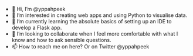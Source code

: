 - 👋 Hi, I’m @yppahpeek
- 👀 I’m interested in creating web apps and using Python to visualise data.
- 🌱 I’m currently learning the absolute basics of setting up an IDE to develop a Flask app.
- 💞️ I’m looking to collaborate when I feel more comfortable with what I know and how to ask sensible questions.
- 📫 How to reach me on here? Or on Twitter @yppahpeek

<!---
yppahpeek/yppahpeek is a ✨ special ✨ repository because its `README.md` (this file) appears on your GitHub profile.
You can click the Preview link to take a look at your changes.
--->
